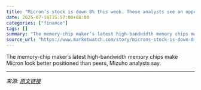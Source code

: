 ```yaml
---
title: "Micron’s stock is down 8% this week. These analysts see an opportunity to buy."
date: 2025-07-18T15:57:00+08:00
categories: ["finance"]
tags: []
summary: "The memory-chip maker’s latest high-bandwidth memory chips make Micron look better positioned than peers, Mizuho analysts say."
source_url: "https://www.marketwatch.com/story/microns-stock-is-down-8-this-week-these-analysts-see-an-opportunity-to-buy-c081fa7d?mod=mw_rss_topstories"
---
```


The memory-chip maker’s latest high-bandwidth memory chips make Micron look better positioned than peers, Mizuho analysts say.

---

*来源: [原文链接](https://www.marketwatch.com/story/microns-stock-is-down-8-this-week-these-analysts-see-an-opportunity-to-buy-c081fa7d?mod=mw_rss_topstories)*
